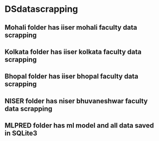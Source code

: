 # DSdatascrapping
## Mohali folder has iiser mohali faculty data scrapping
## Kolkata folder has iiser kolkata faculty data scrapping
## Bhopal folder has iiser bhopal faculty data scrapping
## NISER folder has niser bhuvaneshwar faculty data scrapping
## MLPRED folder has ml model and all data saved in SQLite3 
